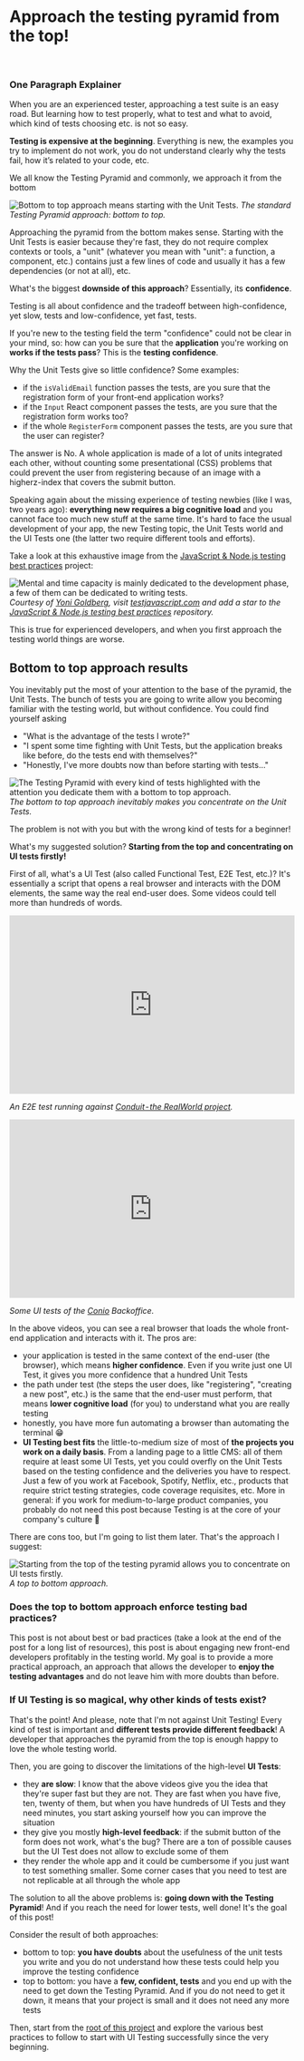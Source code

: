 # Approach the testing pyramid from the top!

<br/>

### One Paragraph Explainer

When you are an experienced tester, approaching a test suite is an easy road.
But learning how to test properly, what to test and what to avoid, which kind of
tests choosing etc. is not so easy.

**Testing is expensive at the beginning**. Everything is new, the examples you
try to implement do not work, you do not understand clearly why the tests fail,
how it’s related to your code, etc.

We all know the Testing Pyramid and commonly, we approach it from the bottom

![Bottom to top approach means starting with the Unit Tests.](../../assets/images/top-to-bottom-approach/bottom-to-top-approach.png)
_The standard Testing Pyramid approach: bottom to top._

Approaching the pyramid from the bottom makes sense. Starting with the Unit
Tests is easier because they're fast, they do not require complex contexts or
tools, a "unit" (whatever you mean with "unit": a function, a component, etc.)
contains just a few lines of code and usually it has a few dependencies (or not
at all), etc.

What's the biggest **downside of this approach**? Essentially, its
**confidence**.

Testing is all about confidence and the tradeoff between high-confidence, yet
slow, tests and low-confidence, yet fast, tests.

If you're new to the testing field the term "confidence" could not be clear in
your mind, so: how can you be sure that the **application** you're working on
**works if the tests pass**? This is the **testing confidence**.

Why the Unit Tests give so little confidence? Some examples:

- if the `isValidEmail` function passes the tests, are you sure that the
  registration form of your front-end application works?
- if the `Input` React component passes the tests, are you sure that the
  registration form works too?
- if the whole `RegisterForm` component passes the tests, are you sure that the
  user can register?

The answer is No. A whole application is made of a lot of units integrated each
other, without counting some presentational (CSS) problems that could prevent
the user from registering because of an image with a higherz-index that covers
the submit button.

Speaking again about the missing experience of testing newbies (like I was, two
years ago): **everything new requires a big cognitive load** and you cannot face
too much new stuff at the same time. It's hard to face the usual development of
your app, the new Testing topic, the Unit Tests world and the UI Tests one (the
latter two require different tools and efforts).

Take a look at this exhaustive image from the
[JavaScript & Node.js testing best practices](https://github.com/goldbergyoni/javascript-testing-best-practices)
project:

![Mental and time capacity is mainly dedicated to the development phase, a few of them can be dedicated to writing tests.](../../assets/images/top-to-bottom-approach/headspace.png)
_Courtesy of [Yoni Goldberg](https://goldbergyoni.com/), visit
[testjavascript.com](https://testjavascript.com/) and add a star to the
[JavaScript & Node.js testing best practices](https://github.com/goldbergyoni/javascript-testing-best-practices)
repository._

This is true for experienced developers, and when you first approach the testing
world things are worse.

## Bottom to top approach results

You inevitably put the most of your attention to the base of the pyramid, the
Unit Tests. The bunch of tests you are going to write allow you becoming
familiar with the testing world, but without confidence. You could find yourself
asking

- "What is the advantage of the tests I wrote?"
- "I spent some time fighting with Unit Tests, but the application breaks like
  before, do the tests end with themselves?"
- "Honestly, I've more doubts now than before starting with tests…"

![The Testing Pyramid with every kind of tests highlighted with the attention you dedicate them with a bottom to top approach.](../../assets/images/top-to-bottom-approach/unit-testing-first.png)
_The bottom to top approach inevitably makes you concentrate on the Unit Tests._

The problem is not with you but with the wrong kind of tests for a beginner!

What's my suggested solution? **Starting from the top and concentrating on UI
tests firstly!**

First of all, what's a UI Test (also called Functional Test, E2E Test, etc.)?
It's essentially a script that opens a real browser and interacts with the DOM
elements, the same way the real end-user does. Some videos could tell more than
hundreds of words.

<center><iframe width="100%" height="315" src="https://www.youtube.com/embed/gdly-oU72X0?rel=0" frameborder="0" allowfullscreen></iframe></center>

_An E2E test running against
[Conduit - the RealWorld project](http://realworld.io/)._

<center><iframe width="100%" height="315" src="https://www.youtube.com/embed/lNEMKeTYEPI?rel=0" frameborder="0" allowfullscreen></iframe></center>

_Some UI tests of the [Conio](https://conio.com/) Backoffice._

In the above videos, you can see a real browser that loads the whole front-end
application and interacts with it. The pros are:

- your application is tested in the same context of the end-user (the browser),
  which means **higher confidence**. Even if you write just one UI Test, it
  gives you more confidence that a hundred Unit Tests
- the path under test (the steps the user does, like "registering", "creating a
  new post", etc.) is the same that the end-user must perform, that means
  **lower cognitive load** (for you) to understand what you are really testing
- honestly, you have more fun automating a browser than automating the terminal
  😁
- **UI Testing best fits** the little-to-medium size of most of **the projects
  you work on a daily basis**. From a landing page to a little CMS: all of them
  require at least some UI Tests, yet you could overfly on the Unit Tests based
  on the testing confidence and the deliveries you have to respect. Just a few
  of you work at Facebook, Spotify, Netflix, etc., products that require strict
  testing strategies, code coverage requisites, etc. More in general: if you
  work for medium-to-large product companies, you probably do not need this post
  because Testing is at the core of your company's culture 🎉

There are cons too, but I'm going to list them later. That's the approach I
suggest:

![Starting from the top of the testing pyramid allows you to concentrate on UI tests firstly.](../../assets/images/top-to-bottom-approach/ui-testing-first.png)
_A top to bottom approach._

### Does the top to bottom approach enforce testing bad practices?

This post is not about best or bad practices (take a look at the end of the post
for a long list of resources), this post is about engaging new front-end
developers profitably in the testing world. My goal is to provide a more
practical approach, an approach that allows the developer to **enjoy the testing
advantages** and do not leave him with more doubts than before.

### If UI Testing is so magical, why other kinds of tests exist?

That's the point! And please, note that I'm not against Unit Testing! Every kind
of test is important and **different tests provide different feedback**! A
developer that approaches the pyramid from the top is enough happy to love the
whole testing world.

Then, you are going to discover the limitations of the high-level **UI Tests**:

- they **are slow**: I know that the above videos give you the idea that they're
  super fast but they are not. They are fast when you have five, ten, twenty of
  them, but when you have hundreds of UI Tests and they need minutes, you start
  asking yourself how you can improve the situation
- they give you mostly **high-level feedback**: if the submit button of the form
  does not work, what's the bug? There are a ton of possible causes but the UI
  Test does not allow to exclude some of them
- they render the whole app and it could be cumbersome if you just want to test
  something smaller. Some corner cases that you need to test are not replicable
  at all through the whole app

The solution to all the above problems is: **going down with the Testing
Pyramid**! And if you reach the need for lower tests, well done! It's the goal
of this post!

Consider the result of both approaches:

- bottom to top: **you have doubts** about the usefulness of the unit tests you
  write and you do not understand how these tests could help you improve the
  testing confidence
- top to bottom: you have a **few, confident, tests** and you end up with the
  need to get down the Testing Pyramid. And if you do not need to get it down,
  it means that your project is small and it does not need any more tests

Then, start from the [root of this project](../../README.md) and explore the various best practices to follow to start with UI Testing successfully since the very beginning.
